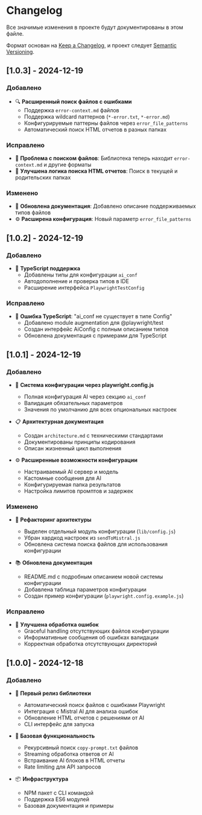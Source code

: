 # Changelog

Все значимые изменения в проекте будут документированы в этом файле.

Формат основан на [Keep a Changelog](https://keepachangelog.com/ru/1.0.0/),
и проект следует [Semantic Versioning](https://semver.org/spec/v2.0.0.html).

## [1.0.3] - 2024-12-19

### Добавлено
- 🔍 **Расширенный поиск файлов с ошибками**
  - Поддержка `error-context.md` файлов
  - Поддержка wildcard паттернов (`*-error.txt`, `*-error.md`)
  - Конфигурируемые паттерны файлов через `error_file_patterns`
  - Автоматический поиск HTML отчетов в разных папках

### Исправлено
- 🐛 **Проблема с поиском файлов**: Библиотека теперь находит `error-context.md` и другие форматы
- 🔧 **Улучшена логика поиска HTML отчетов**: Поиск в текущей и родительских папках

### Изменено
- 📝 **Обновлена документация**: Добавлено описание поддерживаемых типов файлов
- ⚙️ **Расширена конфигурация**: Новый параметр `error_file_patterns`

## [1.0.2] - 2024-12-19

### Добавлено
- 🔷 **TypeScript поддержка**
  - Добавлены типы для конфигурации `ai_conf`
  - Автодополнение и проверка типов в IDE
  - Расширение интерфейса `PlaywrightTestConfig`

### Исправлено
- 🐛 **Ошибка TypeScript**: "ai_conf не существует в типе Config"
  - Добавлено module augmentation для @playwright/test
  - Создан интерфейс AiConfig с полным описанием типов
  - Обновлена документация с примерами для TypeScript

## [1.0.1] - 2024-12-19

### Добавлено
- 🔧 **Система конфигурации через playwright.config.js**
  - Полная конфигурация AI через секцию `ai_conf`
  - Валидация обязательных параметров
  - Значения по умолчанию для всех опциональных настроек
  
- 📋 **Архитектурная документация**
  - Создан `architecture.md` с техническими стандартами
  - Документированы принципы кодирования
  - Описан жизненный цикл выполнения
  
- ⚙️ **Расширенные возможности конфигурации**
  - Настраиваемый AI сервер и модель
  - Кастомные сообщения для AI
  - Конфигурируемая папка результатов
  - Настройка лимитов промптов и задержек

### Изменено
- 🔄 **Рефакторинг архитектуры**
  - Выделен отдельный модуль конфигурации (`lib/config.js`)
  - Убран хардкод настроек из `sendToMistral.js`
  - Обновлена система поиска файлов для использования конфигурации
  
- 📚 **Обновлена документация**
  - README.md с подробным описанием новой системы конфигурации
  - Добавлена таблица параметров конфигурации
  - Создан пример конфигурации (`playwright.config.example.js`)

### Исправлено
- 🐛 **Улучшена обработка ошибок**
  - Graceful handling отсутствующих файлов конфигурации
  - Информативные сообщения об ошибках валидации
  - Корректная обработка отсутствующих директорий

## [1.0.0] - 2024-12-18

### Добавлено
- 🚀 **Первый релиз библиотеки**
  - Автоматический поиск файлов с ошибками Playwright
  - Интеграция с Mistral AI для анализа ошибок
  - Обновление HTML отчетов с решениями от AI
  - CLI интерфейс для запуска
  
- 🔧 **Базовая функциональность**
  - Рекурсивный поиск `copy-prompt.txt` файлов
  - Streaming обработка ответов от AI
  - Встраивание AI блоков в HTML отчеты
  - Rate limiting для API запросов
  
- 📦 **Инфраструктура**
  - NPM пакет с CLI командой
  - Поддержка ES6 модулей
  - Базовая документация и примеры 